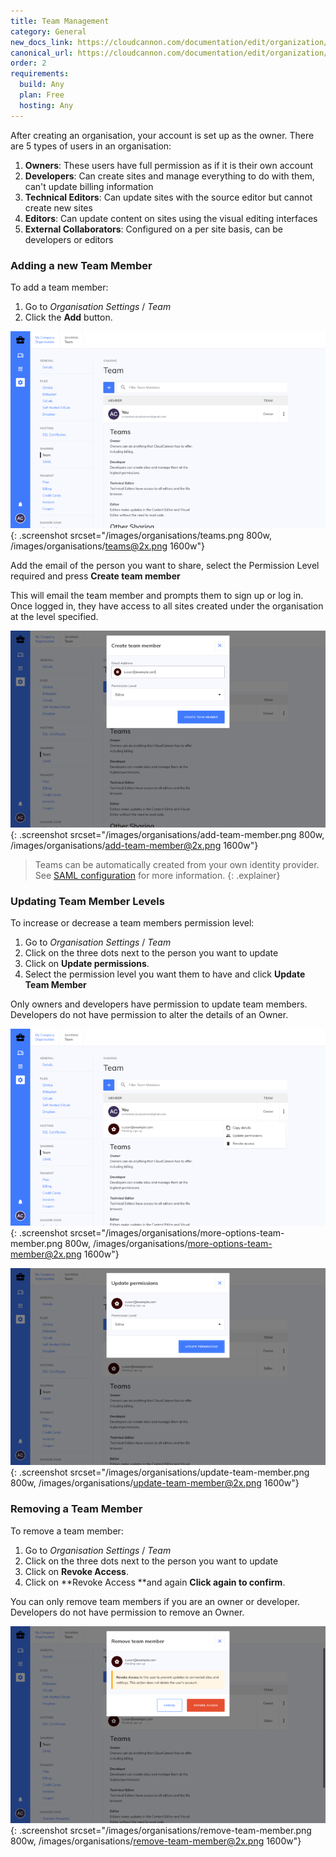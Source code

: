 ```yaml
---
title: Team Management
category: General
new_docs_link: https://cloudcannon.com/documentation/edit/organization/#team-management
canonical_url: https://cloudcannon.com/documentation/edit/organization/#team-management
order: 2
requirements:
  build: Any
  plan: Free
  hosting: Any
---
```


After creating an organisation, your account is set up as the owner. There are 5 types of users in an organisation:

1. **Owners**\: These users have full permission as if it is their own account
2. **Developers**\: Can create sites and manage everything to do with them, can't update billing information
3. **Technical Editors**\: Can update sites with the source editor but cannot create new sites
4. **Editors**\: Can update content on sites using the visual editing interfaces
5. **External Collaborators**\: Configured on a per site basis, can be developers or editors

### Adding a new Team Member

To add a team member:

1. Go to *Organisation Settings* / *Team*
2. Click the **Add** button.

![List of team members](/images/organisations/teams.png){: .screenshot srcset="/images/organisations/teams.png 800w, /images/organisations/teams@2x.png 1600w"}

Add the email of the person you want to share, select the Permission Level required and press **Create team member**

This will email the team member and prompts them to sign up or log in. Once logged in, they have access to all sites created under the organisation at the level specified.

![Adding a new team member](/images/organisations/add-team-member.png){: .screenshot srcset="/images/organisations/add-team-member.png 800w, /images/organisations/add-team-member@2x.png 1600w"}

> Teams can be automatically created from your own identity provider. See [SAML configuration](/organisations/saml/) for more information.
{: .explainer}

### Updating Team Member Levels

To increase or decrease a team members permission level:

1. Go to *Organisation Settings* / *Team*
2. Click on the three dots next to the person you want to update
3. Click on&nbsp;**Update permissions**.
4. Select the permission level you want them to have and click **Update Team Member**

Only owners and developers have permission to update team members. Developers do not have permission to alter the details of an Owner.

![Team members more options.](/images/organisations/more-options-team-member.png){: .screenshot srcset="/images/organisations/more-options-team-member.png 800w, /images/organisations/more-options-team-member@2x.png 1600w"}

![Updating team members permissions](/images/organisations/update-team-member.png){: .screenshot srcset="/images/organisations/update-team-member.png 800w, /images/organisations/update-team-member@2x.png 1600w"}

### Removing a Team Member

To remove a team member:

1. Go to *Organisation Settings* / *Team*
2. Click on the three dots next to the person you want to update
3. Click on **Revoke Access**.
4. Click on **Revoke Access&nbsp;**and again&nbsp;**Click again to confirm**.

You can only remove team members if you are an owner or developer. Developers do not have permission to remove an Owner.

![Revoking team member access.](/images/organisations/remove-team-member.png){: .screenshot srcset="/images/organisations/remove-team-member.png 800w, /images/organisations/remove-team-member@2x.png 1600w"}